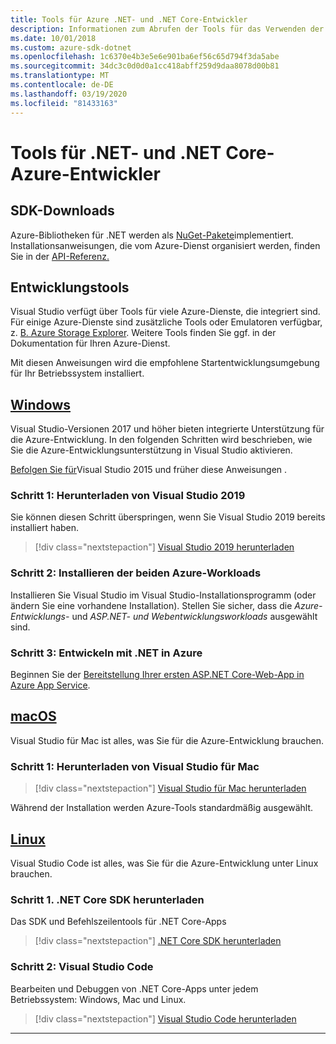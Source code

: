 ```yaml
---
title: Tools für Azure .NET- und .NET Core-Entwickler
description: Informationen zum Abrufen der Tools für das Verwenden der Azure .NET-Bibliotheken in einer Windows-, Linux- oder Mac-Umgebung
ms.date: 10/01/2018
ms.custom: azure-sdk-dotnet
ms.openlocfilehash: 1c6370e4b3e5e6e901ba6ef56c65d794f3da5abe
ms.sourcegitcommit: 34dc3c0d0d0a1cc418abff259d9daa8078d00b81
ms.translationtype: MT
ms.contentlocale: de-DE
ms.lasthandoff: 03/19/2020
ms.locfileid: "81433163"
---
```

# <a name="tools-for-net-and-net-core-azure-developers"></a>Tools für .NET- und .NET Core-Azure-Entwickler

## <a name="sdk-downloads"></a>SDK-Downloads

Azure-Bibliotheken für .NET werden als [NuGet-Pakete](https://www.nuget.org/packages?q=windowsazureofficial)implementiert. Installationsanweisungen, die vom Azure-Dienst organisiert werden, finden Sie in der [API-Referenz.](/dotnet/api/overview/azure/?view=azure-dotnet)

## <a name="development-tools"></a>Entwicklungstools

Visual Studio verfügt über Tools für viele Azure-Dienste, die integriert sind. Für einige Azure-Dienste sind zusätzliche Tools oder Emulatoren verfügbar, z. [B. Azure Storage Explorer](https://azure.microsoft.com/features/storage-explorer/). Weitere Tools finden Sie ggf. in der Dokumentation für Ihren Azure-Dienst.

Mit diesen Anweisungen wird die empfohlene Startentwicklungsumgebung für Ihr Betriebssystem installiert.

## <a name="windows"></a>[Windows](#tab/windows)

Visual Studio-Versionen 2017 und höher bieten integrierte Unterstützung für die Azure-Entwicklung. In den folgenden Schritten wird beschrieben, wie Sie die Azure-Entwicklungsunterstützung in Visual Studio aktivieren.

<a href="vs2015-install.md">Befolgen Sie für</a>Visual Studio 2015 und früher diese Anweisungen .

### <a name="step-1-download-visual-studio-2019"></a>Schritt 1: Herunterladen von Visual Studio 2019

Sie können diesen Schritt überspringen, wenn Sie Visual Studio 2019 bereits installiert haben.

> [!div class="nextstepaction"]
> [Visual Studio 2019 herunterladen](https://www.visualstudio.com/downloads/)

### <a name="step-2-install-the-two-azure-workloads"></a>Schritt 2: Installieren der beiden Azure-Workloads

Installieren Sie Visual Studio im Visual Studio-Installationsprogramm (oder ändern Sie eine vorhandene Installation). Stellen Sie sicher, dass die *Azure-Entwicklungs-* und *ASP.NET- und Webentwicklungsworkloads* ausgewählt sind.

### <a name="step-3-develop-with-net-on-azure"></a>Schritt 3: Entwickeln mit .NET in Azure

Beginnen Sie der [Bereitstellung Ihrer ersten ASP.NET Core-Web-App in Azure App Service](https://docs.microsoft.com/azure/app-service-web/app-service-web-get-started-dotnet).

## <a name="macos"></a>[macOS](#tab/macos)

Visual Studio für Mac ist alles, was Sie für die Azure-Entwicklung brauchen.

### <a name="step-1-download-visual-studio-for-mac"></a>Schritt 1: Herunterladen von Visual Studio für Mac

> [!div class="nextstepaction"]
> [Visual Studio für Mac herunterladen](https://www.visualstudio.com/vs/visual-studio-mac/)

Während der Installation werden Azure-Tools standardmäßig ausgewählt.

## <a name="linux"></a>[Linux](#tab/linux)

Visual Studio Code ist alles, was Sie für die Azure-Entwicklung unter Linux brauchen.

### <a name="step-1-download-the-net-core-sdk"></a>Schritt 1. .NET Core SDK herunterladen

Das SDK und Befehlszeilentools für .NET Core-Apps

> [!div class="nextstepaction"]
> [.NET Core SDK herunterladen](https://dotnet.microsoft.com/download)

### <a name="step-2-visual-studio-code"></a>Schritt 2: Visual Studio Code

Bearbeiten und Debuggen von .NET Core-Apps unter jedem Betriebssystem: Windows, Mac und Linux.

> [!div class="nextstepaction"]
> [Visual Studio Code herunterladen](https://code.visualstudio.com)

---
